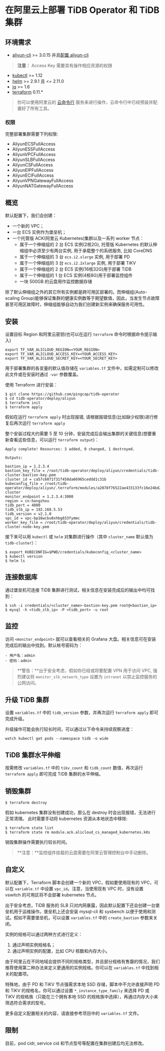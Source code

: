 # 在阿里云上部署 TiDB Operator 和 TiDB 集群

## 环境需求

- [aliyun-cli](https://github.com/aliyun/aliyun-cli) >= 3.0.15 并且[配置 aliyun-cli](https://www.alibabacloud.com/help/doc-detail/90766.htm?spm=a2c63.l28256.a3.4.7b52a893EFVglq)
> **注意：** Access Key 需要具有操作相应资源的权限
- [kubectl](https://kubernetes.io/docs/tasks/tools/install-kubectl/#install-kubectl) >= 1.12
- [helm](https://github.com/helm/helm/blob/master/docs/install.md#installing-the-helm-client) >= 2.9.1 且 <= 2.11.0
- [jq](https://stedolan.github.io/jq/download/) >= 1.6
- [terraform](https://learn.hashicorp.com/terraform/getting-started/install.html) 0.11.*

> 你可以使用阿里云的 [云命令行](https://shell.aliyun.com) 服务来进行操作，云命令行中已经预装并配置好了所有工具。

### 权限

完整部署集群需要下列权限:
- AliyunECSFullAccess
- AliyunESSFullAccess
- AliyunVPCFullAccess
- AliyunSLBFullAccess
- AliyunCSFullAccess
- AliyunEIPFullAccess
- AliyunECIFullAccess
- AliyunVPNGatewayFullAccess
- AliyunNATGatewayFullAccess

## 概览

默认配置下，我们会创建：

- 一个新的 VPC；
- 一台 ECS 实例作为堡垒机；
- 一个托管版 ACK(阿里云 Kubernetes)集群以及一系列 worker 节点：
  - 属于一个伸缩组的 2 台 ECS 实例(2核2G), 托管版 Kubernetes 的默认伸缩组中必须至少有两台实例, 用于承载整个的系统服务, 比如 CoreDNS
  - 属于一个伸缩组的 3 台 `ecs.i2.xlarge` 实例, 用于部署 PD
  - 属于一个伸缩组的 3 台 `ecs.i2.2xlarge` 实例, 用于部署 TiKV
  - 属于一个伸缩组的 2 台 ECS 实例(16核32G)用于部署 TiDB
  - 属于一个伸缩组的 1 台 ECS 实例(4核8G)用于部署监控组件
  - 一块 500GB 的云盘用作监控数据存储

除了默认伸缩组之外的其它所有实例都是跨可用区部署的。而伸缩组(Auto-scaling Group)能够保证集群的健康实例数等于期望数值，因此，当发生节点故障甚至可用区故障时，伸缩组能够自动为我们创建新实例来确保服务可用性。

## 安装

设置目标 Region 和阿里云密钥(也可以在运行 `terraform` 命令时根据命令提示输入)
```shell
export TF_VAR_ALICLOUD_REGION=<YOUR_REGION>
export TF_VAR_ALICLOUD_ACCESS_KEY=<YOUR_ACCESS_KEY>
export TF_VAR_ALICLOUD_SECRET_KEY=<YOUR_SECRET_KEY>
```

用于部署集群的各变量的默认值存储在 `variables.tf` 文件中，如需定制可以修改此文件或在安装时通过 `-var` 参数覆盖。

使用 Terraform 进行安装：

```shell
$ git clone https://github.com/pingcap/tidb-operator
$ cd tidb-operator/deploy/aliyun
$ terraform init
$ terraform apply
```

假如在运行 `terraform apply` 时出现报错, 请根据报错信息(比如缺少权限)进行修复后再次运行 `terraform apply`

整个安装过程大约需要 5 至 10 分钟，安装完成后会输出集群的关键信息(想要重新查看这些信息，可以运行 `terraform output`)：

```
Apply complete! Resources: 3 added, 0 changed, 1 destroyed.

Outputs:

bastion_ip = 1.2.3.4
bastion_key_file = /root/tidb-operator/deploy/aliyun/credentials/tidb-cluster-bastion-key.pem
cluster_id = ca57c6071f31f458da66965ceddd1c31b
kubeconfig_file = /root/tidb-operator/deploy/aliyun/.terraform/modules/a2078f76522ae433133fc16e24bd21ae/kubeconfig_tidb-cluster
monitor_endpoint = 1.2.3.4:3000
region = cn-hangzhou
tidb_port = 4000
tidb_slb_ip = 192.168.5.53
tidb_version = v2.1.0
vpc_id = vpc-bp16wcbu0xhbg833fymmc
worker_key_file = /root/tidb-operator/deploy/aliyun/credentials/tidb-cluster-node-key.pem
```

接下来可以用 `kubectl` 或 `helm` 对集群进行操作（其中 `cluster_name` 默认值为 `tidb-cluster`）：

```shell
$ export KUBECONFIG=$PWD/credentials/kubeconfig_<cluster_name>
$ kubectl version
$ helm ls
```

## 连接数据库

通过堡垒机可连接 TiDB 集群进行测试，相关信息在安装完成后的输出中均可找到：

```shell
$ ssh -i credentials/<cluster_name>-bastion-key.pem root@<bastion_ip>
$ mysql -h <tidb_slb_ip> -P <tidb_port> -u root
```

## 监控

访问 `<monitor_endpoint>` 就可以查看相关的 Grafana 大盘。相关信息可在安装完成后的输出中找到。默认帐号密码为：

    - 用户名：admin
    - 密码：admin

> **警告：**出于安全考虑，假如你已经或将要配置 VPN 用于访问 VPC, 强烈建议将 `monitor_slb_network_type` 设置为 `intranet` 以禁止监控服务的公网访问。

## 升级 TiDB 集群

设置 `variables.tf` 中的 `tidb_version` 参数，并再次运行 `terraform apply` 即可完成升级。

升级操作可能会执行较长时间，可以通过以下命令来持续观察进度：

```
watch kubectl get pods --namespace tidb -o wide
```

## TiDB 集群水平伸缩

按需修改 `variables.tf` 中的 `tikv_count` 和 `tidb_count` 数值，再次运行 `terraform apply` 即可完成 TiDB 集群的水平伸缩。

## 销毁集群

```shell
$ terraform destroy
```

假如 kubernetes 集群没有创建成功，那么在 destroy 时会出现报错，无法进行正常清理。 此时需要手动将 kubernetes 资源从本地状态中移除:

```shell
$ terraform state list
$ terraform state rm module.ack.alicloud_cs_managed_kubernetes.k8s
```

销毁集群操作需要执行较长时间。

> **注意：**监控组件挂载的云盘需要在阿里云管理控制台中手动删除。

## 自定义

默认配置下，Terraform 脚本会创建一个新的 VPC，假如要使用现有的 VPC，可以在 `variable.tf` 中设置 `vpc_id`。注意，当使用现有 VPC 时，没有设置 vswitch 的可用区将不会部署 kubernetes 节点。

出于安全考虑，TiDB 服务的 SLB 只对内网暴露，因此默认配置下还会创建一台堡垒机用于运维操作。堡垒机上还会安装 mysql-cli 和 sysbench 以便于使用和测试。假如不需要堡垒机，可以设置 `variables.tf` 中的 `create_bastion` 参数来关闭。

实例的规格可以通过两种方式进行定义：

1. 通过声明实例规格名；
2. 通过声明实例的配置，比如 CPU 核数和内存大小。

由于阿里云在不同地域会提供不同的规格类型，并且部分规格有售罄的情况，我们推荐使用第二种办法来定义更通用的实例规格。你可以在 `variables.tf` 中找到相关的配置项。

特殊地，由于 PD 和 TiKV 节点强需求本地 SSD 存储，脚本中不允许直接声明 PD 和 TiKV 的规格名，你可以通过设置 `*_instance_type_family` 来选择 PD 或 TiKV 的规格族（只能在三个拥有本地 SSD 的规格族中选择），再通过内存大小来筛选符合需求的型号。

更多自定义配置相关的内容，请直接参考项目中的 `variables.tf` 文件。

## 限制

目前，pod cidr, service cid 和节点型号等配置在集群创建后均无法修改。
